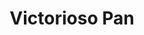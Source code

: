 ---
title: "Victorioso Pan"
url: /ciudad-autonoma-de-buenos-aires/victorioso-pan/
shop: panadería
---